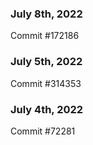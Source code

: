 ### July 8th, 2022

Commit #172186

### July 5th, 2022

Commit #314353


### July 4th, 2022

Commit #72281
